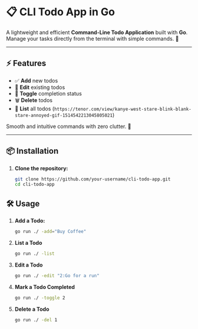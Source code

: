# 📋 CLI Todo App in Go

A lightweight and efficient **Command-Line Todo Application** built with **Go**. Manage your tasks directly from the terminal with simple commands. 🚀

---

## ⚡ Features

- ✅ **Add** new todos
- 📝 **Edit** existing todos
- 🔄 **Toggle** completion status
- 🗑️ **Delete** todos
- 📃 **List** all todos
(`https://tenor.com/view/kanye-west-stare-blink-blank-stare-annoyed-gif-1514542213045805021`)


Smooth and intuitive commands with zero clutter. 🧹

---

## 📦 Installation

1. **Clone the repository:**

   ```bash
   git clone https://github.com/your-username/cli-todo-app.git
   cd cli-todo-app
   ```


## 🛠️ Usage
 
1. **Add a Todo:**

   ```bash
   go run ./ -add="Buy Coffee"
   ```
 
2. **List a Todo**

   ```bash
   go run ./ -list
   ```
 
3. **Edit a Todo**

   ```bash
   go run ./ -edit "2:Go for a run"
   ```
 
4. **Mark a Todo Completed**

   ```bash
   go run ./ -toggle 2
   ```
 
5. **Delete a Todo**

   ```bash
   go run ./ -del 1
   ```


